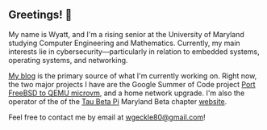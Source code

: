 ## Greetings! 👋

My name is Wyatt, and I'm a rising senior at the University of Maryland
studying Computer Engineering and Mathematics. Currently, my main interests lie
in cybersecurity—particularly in relation to embedded systems, operating
systems, and networking.

[My blog](https://wgeckle80.github.io/blog/) is the primary source of what I'm
currently working on. Right now, the two major projects I have are the Google
Summer of Code project
[Port FreeBSD to QEMU microvm](https://wiki.freebsd.org/SummerOfCode2025Projects/PortFreeBSDToQEMUMicrovm),
and a home network upgrade. I'm also the operator of the
of the [Tau Beta Pi](https://www.tbp.org/) Maryland Beta chapter
[website](https://www.tbpmdbeta.org/).

Feel free to contact me by email at <wgeckle80@gmail.com>!
